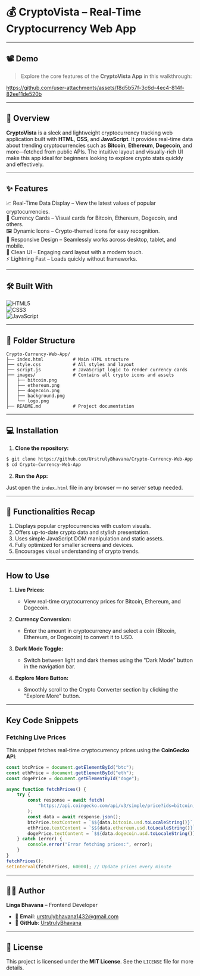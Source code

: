 # 💰 CryptoVista – Real-Time Cryptocurrency Web App

---

## 📽️ Demo

> Explore the core features of the **CryptoVista App** in this walkthrough:

https://github.com/user-attachments/assets/f8d5b57f-3c6d-4ec4-814f-82ee11de520b

---

## 🧾 Overview

**CryptoVista** is a sleek and lightweight cryptocurrency tracking web application built with **HTML**, **CSS**, and **JavaScript**. It provides real-time data about trending cryptocurrencies such as **Bitcoin**, **Ethereum**, **Dogecoin**, and more—fetched from public APIs. The intuitive layout and visually-rich UI make this app ideal for beginners looking to explore crypto stats quickly and effectively.

---

## ✨ Features

📈 Real-Time Data Display – View the latest values of popular cryptocurrencies.  
💎 Currency Cards – Visual cards for Bitcoin, Ethereum, Dogecoin, and others.  
🖼️ Dynamic Icons – Crypto-themed icons for easy recognition.  
📱 Responsive Design – Seamlessly works across desktop, tablet, and mobile.  
🎨 Clean UI – Engaging card layout with a modern touch.  
⚡ Lightning Fast – Loads quickly without frameworks.

---

## 🛠️ Built With

![HTML5](https://img.shields.io/badge/-HTML5-E34F26?logo=html5&logoColor=white&style=flat-square)  
![CSS3](https://img.shields.io/badge/-CSS3-1572B6?logo=css3&logoColor=white&style=flat-square)  
![JavaScript](https://img.shields.io/badge/-JavaScript-F7DF1E?logo=javascript&logoColor=black&style=flat-square)  

---

## 📁 Folder Structure

```plaintext
Crypto-Currency-Web-App/
├── index.html           # Main HTML structure
├── style.css            # All styles and layout
├── script.js            # JavaScript logic to render currency cards
├── images/              # Contains all crypto icons and assets
│   ├── bitcoin.png
│   ├── ethereum.png
│   ├── dogecoin.png
│   ├── background.png
│   └── logo.png
├── README.md            # Project documentation
```

---

## 💻 Installation

1. **Clone the repository:**

```bash
$ git clone https://github.com/UrstrulyBhavana/Crypto-Currency-Web-App.git
$ cd Crypto-Currency-Web-App
```

2. **Run the App:**

Just open the `index.html` file in any browser — no server setup needed.

---

## 🧩 Functionalities Recap

1. Displays popular cryptocurrencies with custom visuals.
2. Offers up-to-date crypto data and stylish presentation.
3. Uses simple JavaScript DOM manipulation and static assets.
4. Fully optimized for smaller screens and devices.
5. Encourages visual understanding of crypto trends.

---

## How to Use

1. **Live Prices:**
   - View real-time cryptocurrency prices for Bitcoin, Ethereum, and Dogecoin.

2. **Currency Conversion:**
   - Enter the amount in cryptocurrency and select a coin (Bitcoin, Ethereum, or Dogecoin) to convert it to USD.

3. **Dark Mode Toggle:**
   - Switch between light and dark themes using the "Dark Mode" button in the navigation bar.

4. **Explore More Button:**
   - Smoothly scroll to the Crypto Converter section by clicking the "Explore More" button.

---

## Key Code Snippets

### Fetching Live Prices
This snippet fetches real-time cryptocurrency prices using the **CoinGecko API**:
```javascript
const btcPrice = document.getElementById("btc");
const ethPrice = document.getElementById("eth");
const dogePrice = document.getElementById("doge");

async function fetchPrices() {
    try {
        const response = await fetch(
            "https://api.coingecko.com/api/v3/simple/price?ids=bitcoin,ethereum,dogecoin&vs_currencies=usd"
        );
        const data = await response.json();
        btcPrice.textContent = `$${data.bitcoin.usd.toLocaleString()}`;
        ethPrice.textContent = `$${data.ethereum.usd.toLocaleString()}`;
        dogePrice.textContent = `$${data.dogecoin.usd.toLocaleString()}`;
    } catch (error) {
        console.error("Error fetching prices:", error);
    }
}
fetchPrices();
setInterval(fetchPrices, 60000); // Update prices every minute
```
---

## 🙋‍♀️ Author

**Linga Bhavana** – Frontend Developer

- 📧 **Email**: [urstrulybhavana1432@gmail.com](mailto:urstrulybhavana1432@gmail.com)  
- 🐙 **GitHub**: [UrstrulyBhavana](https://github.com/UrstrulyBhavana)

---

## 📜 License

This project is licensed under the **MIT License**. See the `LICENSE` file for more details.
